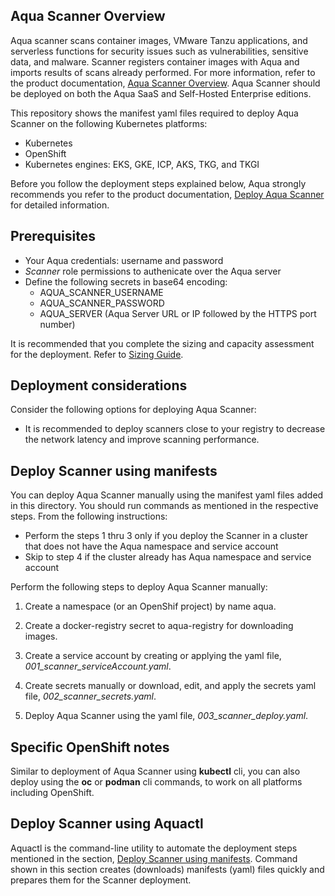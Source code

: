 ## Aqua Scanner Overview

Aqua scanner scans container images, VMware Tanzu applications, and serverless functions for security issues such as vulnerabilities, sensitive data, and malware. Scanner registers container images with Aqua and imports results of scans already performed. For more information, refer to the product documentation, [Aqua Scanner Overview](https://docs.aquasec.com/docs/aqua-scanner). Aqua Scanner should be deployed on both the Aqua SaaS and Self-Hosted Enterprise editions.

This repository shows the manifest yaml files required to deploy Aqua Scanner on the following Kubernetes platforms:
* Kubernetes
* OpenShift
* Kubernetes engines: EKS, GKE, ICP, AKS, TKG, and TKGI

Before you follow the deployment steps explained below, Aqua strongly recommends you refer to the product documentation, [Deploy Aqua Scanner](https://docs.aquasec.com/docs/deploy-k8s-scanners) for detailed information.

## Prerequisites

- Your Aqua credentials: username and password
- *Scanner* role permissions to authenicate over the Aqua server
- Define the following secrets in base64 encoding:
  - AQUA_SCANNER_USERNAME
  - AQUA_SCANNER_PASSWORD
  - AQUA_SERVER (Aqua Server URL or IP followed by the HTTPS port number)

It is recommended that you complete the sizing and capacity assessment for the deployment. Refer to [Sizing Guide](https://docs.aquasec.com/docs/sizing-guide).

## Deployment considerations

Consider the following options for deploying Aqua Scanner:

- It is recommended to deploy scanners close to your registry to decrease the network latency and improve scanning performance.

## Deploy Scanner using manifests

You can deploy Aqua Scanner manually using the manifest yaml files added in this directory. You should run commands as mentioned in the respective steps. From the following instructions:
* Perform the steps 1 thru 3 only if you deploy the Scanner in a cluster that does not have the Aqua namespace and service account
* Skip to step 4 if the cluster already has Aqua namespace and service account

Perform the following steps to deploy Aqua Scanner manually:

1. Create a namespace (or an OpenShif project) by name aqua.

2. Create a docker-registry secret to aqua-registry for downloading images.

3. Create a service account by creating or applying the yaml file, *001_scanner_serviceAccount.yaml*.

4. Create secrets manually or download, edit, and apply the secrets yaml file, *002_scanner_secrets.yaml*.

5. Deploy Aqua Scanner using the yaml file, *003_scanner_deploy.yaml*.

## Specific OpenShift notes
Similar to deployment of Aqua Scanner using **kubectl** cli, you can also deploy using the **oc** or **podman** cli commands, to work on all platforms including OpenShift.

## Deploy Scanner using Aquactl

Aquactl is the command-line utility to automate the deployment steps mentioned in the section, [Deploy Scanner using manifests](#deploy-scanner-using-manifests). Command shown in this section creates (downloads) manifests (yaml) files quickly and prepares them for the Scanner deployment.

